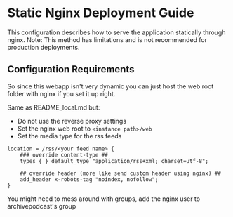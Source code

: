 # Static Nginx Deployment Guide

This configuration describes how to serve the application statically through nginx. Note: This method has limitations and is not recommended for production deployments.

## Configuration Requirements

So since this webapp isn't very dynamic you can just host the web root folder with nginx if you set it up right.

Same as README_local.md but:

* Do not use the reverse proxy settings
* Set the nginx web root to `<instance path>/web`
* Set the media type for the rss feeds

```text
location = /rss/<your feed name> {
    ### override content-type ##
    types { } default_type "application/rss+xml; charset=utf-8";

    ## override header (more like send custom header using nginx) ##
    add_header x-robots-tag "noindex, nofollow";
}
```

You might need to mess around with groups, add the nginx user to archivepodcast's group
